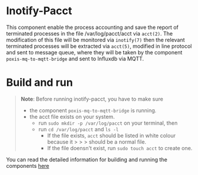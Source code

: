 # Inotify-Pacct

This component enable the process accounting and save the report of terminated processes in the file /var/log/pacct/acct via `acct(2)`.
The modification of this file will be monitored via `inotify(7)` then the relevant terminated processes will be extracted via `acct(5)`,
modified in line protocol and sent to message queue, where they will be taken by the component `poxis-mq-to-mqtt-bridge` and sent to Influxdb
via MQTT.

# Build and run

> **Note**: Before running inotify-pacct, you have to make sure 
> - the component `poxis-mq-to-mqtt-bridge` is running.
> - the acct file exists on your system. 
>   - run `sudo mkdir -p /var/log/pacct` on your terminal, then 
>   - run `cd /var/log/pacct` and `ls -l`
>     - If the file exists, `acct` should be listed in white colour because it > > > should be a normal file.
>     - If the file doensn't exist, run `sudo touch acct` to create one.

You can read the detailed information for building and running the components [here](../README.md)

